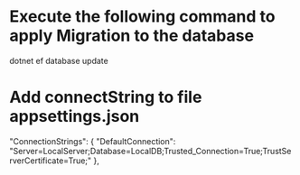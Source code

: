 # Execute the following command to apply Migration to the database
dotnet ef database update
# Add connectString to file appsettings.json
  "ConnectionStrings": {
    "DefaultConnection": "Server=LocalServer;Database=LocalDB;Trusted_Connection=True;TrustServerCertificate=True;"
  },